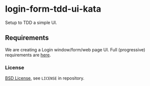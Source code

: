 # login-form-tdd-ui-kata

Setup to TDD a simple UI.

## Requirements

We are creating a Login window/form/web page UI. Full (progressive) requirements are [here](./_Requirements/LoginDialogRequirements.md).

### License

[BSD License](http://opensource.org/licenses/bsd-license.php), see `LICENSE` in repository.
